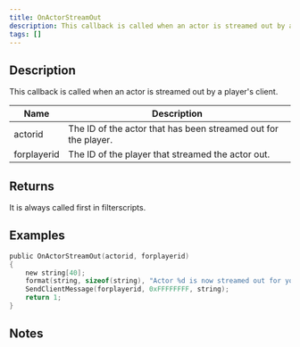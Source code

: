 ```yaml
---
title: OnActorStreamOut
description: This callback is called when an actor is streamed out by a player's client.
tags: []
---
```


<VersionWarn name='callback' version='SA-MP 0.3.7' />

## Description

This callback is called when an actor is streamed out by a player's client.

| Name        | Description                                                    |
| ----------- | -------------------------------------------------------------- |
| actorid     | The ID of the actor that has been streamed out for the player. |
| forplayerid | The ID of the player that streamed the actor out.              |

## Returns

It is always called first in filterscripts.

## Examples

```c
public OnActorStreamOut(actorid, forplayerid)
{
    new string[40];
    format(string, sizeof(string), "Actor %d is now streamed out for you.", actorid);
    SendClientMessage(forplayerid, 0xFFFFFFFF, string);
    return 1;
}
```

## Notes

<TipNPCCallbacks />
